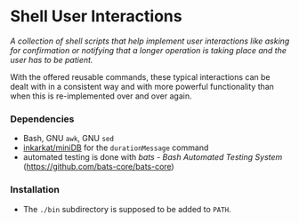 # Shell User Interactions

_A collection of shell scripts that help implement user interactions like asking for confirmation or notifying that a longer operation is taking place and the user has to be patient._

With the offered reusable commands, these typical interactions can be dealt with in a consistent way and with more powerful functionality than when this is re-implemented over and over again.

### Dependencies

* Bash, GNU `awk`, GNU `sed`
* [inkarkat/miniDB](https://github.com/inkarkat/miniDB) for the `durationMessage` command
* automated testing is done with _bats - Bash Automated Testing System_ (https://github.com/bats-core/bats-core)

### Installation

* The `./bin` subdirectory is supposed to be added to `PATH`.
